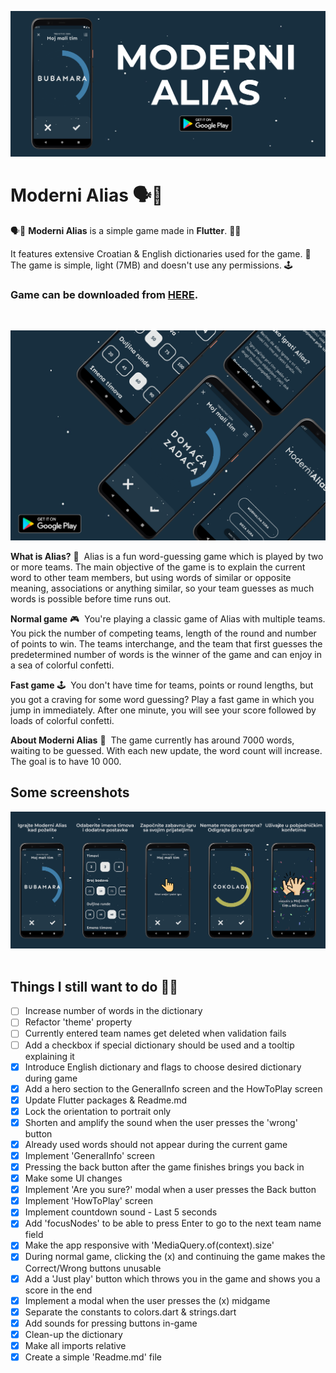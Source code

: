 ![Header](https://raw.githubusercontent.com/jokilic/moderni_alias/master/screenshots/header-wide.png)

# Moderni Alias 🗣️💬

🗣️💬 **Moderni Alias** is a simple game made in **Flutter**. 👨‍💻

It features extensive Croatian & English dictionaries used for the game. 📖&nbsp;
The game is simple, light (7MB) and doesn't use any permissions. 🕹️&nbsp;

### Game can be downloaded from [HERE](https://play.google.com/store/apps/details?id=com.josipkilic.modernialias).
&nbsp;

![Multi](https://raw.githubusercontent.com/jokilic/moderni_alias/master/screenshots/multi.png)

**What is Alias?** 🤔&nbsp;
Alias is a fun word-guessing game which is played by two or more teams.
The main objective of the game is to explain the current word to other team members, but using words of similar or opposite meaning, associations or anything similar, so your team guesses as much words is possible before time runs out.
&nbsp;

**Normal game** 🎮&nbsp;
You're playing a classic game of Alias with multiple teams.
You pick the number of competing teams, length of the round and number of points to win.
The teams interchange, and the team that first guesses the predetermined number of words is the winner of the game and can enjoy in a sea of colorful confetti.

**Fast game** 🕹️&nbsp;
You don't have time for teams, points or round lengths, but you got a craving for some word guessing?
Play a fast game in which you jump in immediately.
After one minute, you will see your score followed by loads of colorful confetti.


**About Moderni Alias** 🧩&nbsp;
The game currently has around 7000 words, waiting to be guessed.
With each new update, the word count will increase.
The goal is to have 10 000.

## Some screenshots

![play](https://raw.githubusercontent.com/jokilic/moderni_alias/master/screenshots/play.png)
&nbsp;

## Things I still want to do 👷‍♂️

- [ ] Increase number of words in the dictionary
- [ ] Refactor 'theme' property
- [ ] Currently entered team names get deleted when validation fails
- [ ] Add a checkbox if special dictionary should be used and a tooltip explaining it
- [x] Introduce English dictionary and flags to choose desired dictionary during game
- [x] Add a hero section to the GeneralInfo screen and the HowToPlay screen
- [x] Update Flutter packages & Readme.md
- [x] Lock the orientation to portrait only
- [x] Shorten and amplify the sound when the user presses the 'wrong' button
- [x] Already used words should not appear during the current game
- [x] Implement 'GeneralInfo' screen
- [x] Pressing the back button after the game finishes brings you back in
- [x] Make some UI changes
- [x] Implement 'Are you sure?' modal when a user presses the Back button
- [x] Implement 'HowToPlay' screen
- [x] Implement countdown sound - Last 5 seconds
- [x] Add 'focusNodes' to be able to press Enter to go to the next team name field
- [x] Make the app responsive with 'MediaQuery.of(context).size'
- [x] During normal game, clicking the (x) and continuing the game makes the Correct/Wrong buttons unusable
- [x] Add a 'Just play' button which throws you in the game and shows you a score in the end
- [x] Implement a modal when the user presses the (x) midgame
- [x] Separate the constants to colors.dart & strings.dart
- [x] Add sounds for pressing buttons in-game
- [x] Clean-up the dictionary
- [x] Make all imports relative
- [x] Create a simple 'Readme.md' file
